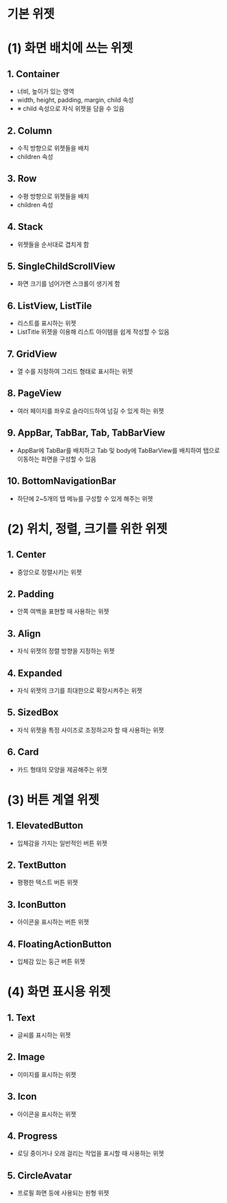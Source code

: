 # 기본 위젯
# (1) 화면 배치에 쓰는 위젯
## 1. Container
- 너비, 높이가 있는 영역
- width, height, padding, margin, child 속성
- ※ child 속성으로 자식 위젯을 담을 수 있음

## 2. Column   
- 수직 방향으로 위젯들을 배치
- children 속성

## 3. Row
- 수평 방향으로 위젯들을 배치
- children 속성

## 4. Stack
- 위젯들을 순서대로 겹치게 함

## 5. SingleChildScrollView
- 화면 크기를 넘어가면 스크롤이 생기게 함

## 6. ListView, ListTile
- 리스트를 표시하는 위젯
- ListTitle 위젯을 이용해 리스트 아이템을 쉽게 작성할 수 있음

## 7. GridView
- 열 수를 지정하여 그리드 형태로 표시하는 위젯

## 8. PageView
- 여러 페이지를 좌우로 슬라이드하여 넘길 수 있게 하는 위젯

## 9. AppBar, TabBar, Tab, TabBarView
- AppBar에 TabBar를 배치하고 Tab 및 body에 TabBarView를 배치하여 탭으로 이동하는 화면을 구성할 수 있음

## 10. BottomNavigationBar
- 하단에 2~5개의 탭 메뉴를 구성할 수 있게 해주는 위젯



# (2) 위치, 정렬, 크기를 위한 위젯
## 1. Center
- 중앙으로 정렬시키는 위젯

## 2. Padding
- 안쪽 여백을 표현할 때 사용하는 위젯

## 3. Align
- 자식 위젯의 정렬 방향을 지정하는 위젯

## 4. Expanded
- 자식 위젯의 크기를 최대한으로 확장시켜주는 위젯

## 5. SizedBox
- 자식 위젯을 특정 사이즈로 조정하고자 할 때 사용하는 위젯

## 6. Card
- 카드 형태의 모양을 제공해주는 위젯



# (3) 버튼 계열 위젯
## 1. ElevatedButton    
- 입체감을 가지는 일반적인 버튼 위젯

## 2. TextButton
- 평평한 텍스트 버튼 위젯

## 3. IconButton
- 아이콘을 표시하는 버튼 위젯

## 4. FloatingActionButton
- 입체감 있는 둥근 버튼 위젯



# (4) 화면 표시용 위젯
## 1. Text
- 글씨를 표시하는 위젯

## 2. Image
- 이미지를 표시하는 위젯

## 3. Icon      
- 아이콘을 표시하는 위젯

## 4. Progress  
- 로딩 중이거나 오래 걸리는 작업을 표시할 때 사용하는 위젯

## 5. CircleAvatar    
- 프로필 화면 등에 사용되는 원형 위젯     

